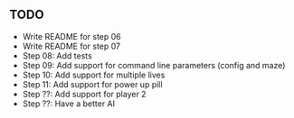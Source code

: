 ## TODO

- Write README for step 06
- Write README for step 07
- Step 08: Add tests
- Step 09: Add support for command line parameters (config and maze)
- Step 10: Add support for multiple lives
- Step 11: Add support for power up pill
- Step ??: Add support for player 2
- Step ??: Have a better AI
